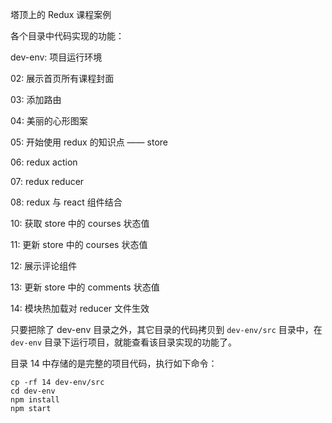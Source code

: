 塔顶上的 Redux 课程案例

各个目录中代码实现的功能：

dev-env: 项目运行环境

02: 展示首页所有课程封面

03: 添加路由

04: 美丽的心形图案

05: 开始使用 redux 的知识点 —— store

06: redux action

07: redux reducer

08: redux 与 react 组件结合

10: 获取 store 中的 courses 状态值

11: 更新 store 中的 courses 状态值

12: 展示评论组件

13: 更新 store 中的 comments 状态值

14: 模块热加载对 reducer 文件生效

只要把除了 dev-env 目录之外，其它目录的代码拷贝到 `dev-env/src` 目录中，在 `dev-env` 目录下运行项目，就能查看该目录实现的功能了。

目录 14 中存储的是完整的项目代码，执行如下命令：

```
cp -rf 14 dev-env/src
cd dev-env
npm install
npm start
```
